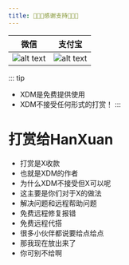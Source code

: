 ```yaml
---
title: 🎉🎉🎉感谢支持🎉🎉🎉
---
```


 | 微信                       | 支付宝              |
 |--------------------------|-----------------|
 | ![alt text](/money/wx.png)  | ![alt text](/money/zfb.png)|

::: tip
- XDM是免费提供使用
- XDM不接受任何形式的打赏！
:::

 # 打赏给HanXuan
 - 打赏是X收款
 - 也就是XDM的作者
 - 为什么XDM不接受但X可以呢
 - 这主要是你们对于X的做法
 - 解决问题和远程帮助问题
 - 免费远程修复报错
 - 免费远程代搭
 - 很多小伙伴都说要给点给点
 - 那我现在放出来了
 - 你可别不给啊